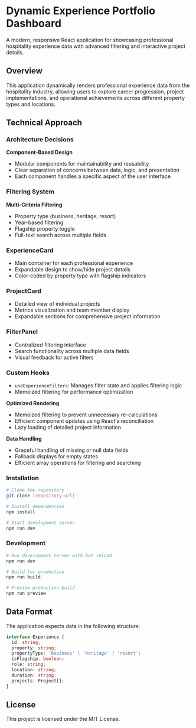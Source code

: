 # Dynamic Experience Portfolio Dashboard

A modern, responsive React application for showcasing professional hospitality experience data with advanced filtering and interactive project details.

## Overview

This application dynamically renders professional experience data from the hospitality industry, allowing users to explore career progression, project implementations, and operational achievements across different property types and locations.

## Technical Approach

### Architecture Decisions

**Component-Based Design**
- Modular components for maintainability and reusability
- Clear separation of concerns between data, logic, and presentation
- Each component handles a specific aspect of the user interface


### Filtering System

**Multi-Criteria Filtering**
- Property type (business, heritage, resort)
- Year-based filtering
- Flagship property toggle
- Full-text search across multiple fields


### ExperienceCard
- Main container for each professional experience
- Expandable design to show/hide project details
- Color-coded by property type with flagship indicators

### ProjectCard
- Detailed view of individual projects
- Metrics visualization and team member display
- Expandable sections for comprehensive project information

### FilterPanel
- Centralized filtering interface
- Search functionality across multiple data fields
- Visual feedback for active filters

### Custom Hooks
- `useExperienceFilters`: Manages filter state and applies filtering logic
- Memoized filtering for performance optimization


**Optimized Rendering**
- Memoized filtering to prevent unnecessary re-calculations
- Efficient component updates using React's reconciliation
- Lazy loading of detailed project information

**Data Handling**
- Graceful handling of missing or null data fields
- Fallback displays for empty states
- Efficient array operations for filtering and searching


### Installation
```bash
# Clone the repository
git clone [repository-url]

# Install dependencies
npm install

# Start development server
npm run dev
```

### Development
```bash
# Run development server with hot reload
npm run dev

# Build for production
npm run build

# Preview production build
npm run preview
```

## Data Format

The application expects data in the following structure:

```typescript
interface Experience {
  id: string;
  property: string;
  propertyType: 'business' | 'heritage' | 'resort';
  isFlagship: boolean;
  role: string;
  location: string;
  duration: string;
  projects: Project[];
}
```


## License

This project is licensed under the MIT License.
